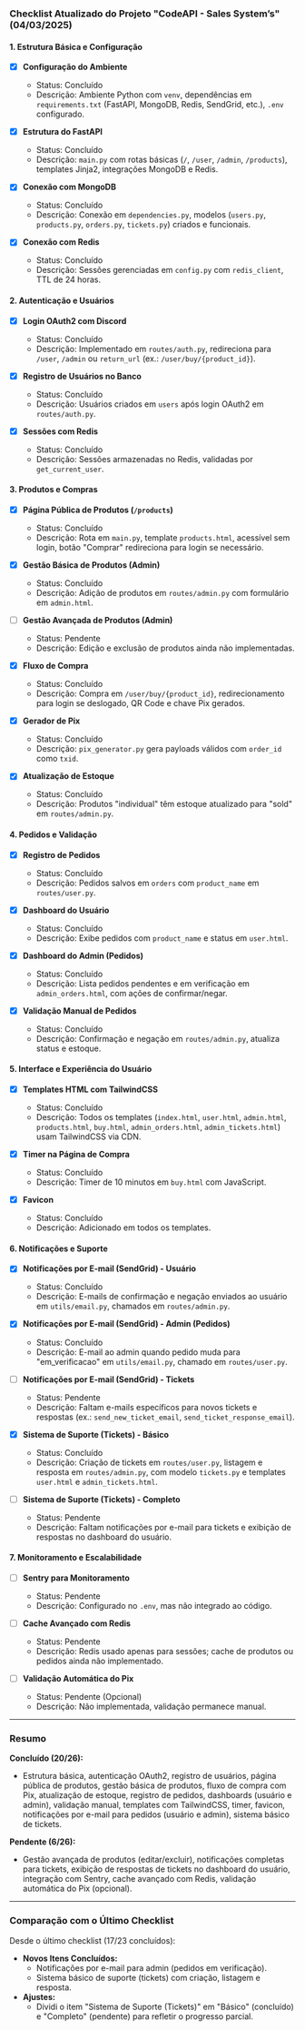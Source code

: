 ### Checklist Atualizado do Projeto "CodeAPI - Sales System’s" (04/03/2025)

#### 1. Estrutura Básica e Configuração
- [x] **Configuração do Ambiente**  
  - Status: Concluído  
  - Descrição: Ambiente Python com `venv`, dependências em `requirements.txt` (FastAPI, MongoDB, Redis, SendGrid, etc.), `.env` configurado.

- [x] **Estrutura do FastAPI**  
  - Status: Concluído  
  - Descrição: `main.py` com rotas básicas (`/`, `/user`, `/admin`, `/products`), templates Jinja2, integrações MongoDB e Redis.

- [x] **Conexão com MongoDB**  
  - Status: Concluído  
  - Descrição: Conexão em `dependencies.py`, modelos (`users.py`, `products.py`, `orders.py`, `tickets.py`) criados e funcionais.

- [x] **Conexão com Redis**  
  - Status: Concluído  
  - Descrição: Sessões gerenciadas em `config.py` com `redis_client`, TTL de 24 horas.

#### 2. Autenticação e Usuários
- [x] **Login OAuth2 com Discord**  
  - Status: Concluído  
  - Descrição: Implementado em `routes/auth.py`, redireciona para `/user`, `/admin` ou `return_url` (ex.: `/user/buy/{product_id}`).

- [x] **Registro de Usuários no Banco**  
  - Status: Concluído  
  - Descrição: Usuários criados em `users` após login OAuth2 em `routes/auth.py`.

- [x] **Sessões com Redis**  
  - Status: Concluído  
  - Descrição: Sessões armazenadas no Redis, validadas por `get_current_user`.

#### 3. Produtos e Compras
- [x] **Página Pública de Produtos (`/products`)**  
  - Status: Concluído  
  - Descrição: Rota em `main.py`, template `products.html`, acessível sem login, botão "Comprar" redireciona para login se necessário.

- [x] **Gestão Básica de Produtos (Admin)**  
  - Status: Concluído  
  - Descrição: Adição de produtos em `routes/admin.py` com formulário em `admin.html`.

- [ ] **Gestão Avançada de Produtos (Admin)**  
  - Status: Pendente  
  - Descrição: Edição e exclusão de produtos ainda não implementadas.

- [x] **Fluxo de Compra**  
  - Status: Concluído  
  - Descrição: Compra em `/user/buy/{product_id}`, redirecionamento para login se deslogado, QR Code e chave Pix gerados.

- [x] **Gerador de Pix**  
  - Status: Concluído  
  - Descrição: `pix_generator.py` gera payloads válidos com `order_id` como `txid`.

- [x] **Atualização de Estoque**  
  - Status: Concluído  
  - Descrição: Produtos "individual" têm estoque atualizado para "sold" em `routes/admin.py`.

#### 4. Pedidos e Validação
- [x] **Registro de Pedidos**  
  - Status: Concluído  
  - Descrição: Pedidos salvos em `orders` com `product_name` em `routes/user.py`.

- [x] **Dashboard do Usuário**  
  - Status: Concluído  
  - Descrição: Exibe pedidos com `product_name` e status em `user.html`.

- [x] **Dashboard do Admin (Pedidos)**  
  - Status: Concluído  
  - Descrição: Lista pedidos pendentes e em verificação em `admin_orders.html`, com ações de confirmar/negar.

- [x] **Validação Manual de Pedidos**  
  - Status: Concluído  
  - Descrição: Confirmação e negação em `routes/admin.py`, atualiza status e estoque.

#### 5. Interface e Experiência do Usuário
- [x] **Templates HTML com TailwindCSS**  
  - Status: Concluído  
  - Descrição: Todos os templates (`index.html`, `user.html`, `admin.html`, `products.html`, `buy.html`, `admin_orders.html`, `admin_tickets.html`) usam TailwindCSS via CDN.

- [x] **Timer na Página de Compra**  
  - Status: Concluído  
  - Descrição: Timer de 10 minutos em `buy.html` com JavaScript.

- [x] **Favicon**  
  - Status: Concluído  
  - Descrição: Adicionado em todos os templates.

#### 6. Notificações e Suporte
- [x] **Notificações por E-mail (SendGrid) - Usuário**  
  - Status: Concluído  
  - Descrição: E-mails de confirmação e negação enviados ao usuário em `utils/email.py`, chamados em `routes/admin.py`.

- [x] **Notificações por E-mail (SendGrid) - Admin (Pedidos)**  
  - Status: Concluído  
  - Descrição: E-mail ao admin quando pedido muda para "em_verificacao" em `utils/email.py`, chamado em `routes/user.py`.

- [ ] **Notificações por E-mail (SendGrid) - Tickets**  
  - Status: Pendente  
  - Descrição: Faltam e-mails específicos para novos tickets e respostas (ex.: `send_new_ticket_email`, `send_ticket_response_email`).

- [x] **Sistema de Suporte (Tickets) - Básico**  
  - Status: Concluído  
  - Descrição: Criação de tickets em `routes/user.py`, listagem e resposta em `routes/admin.py`, com modelo `tickets.py` e templates `user.html` e `admin_tickets.html`.

- [ ] **Sistema de Suporte (Tickets) - Completo**  
  - Status: Pendente  
  - Descrição: Faltam notificações por e-mail para tickets e exibição de respostas no dashboard do usuário.

#### 7. Monitoramento e Escalabilidade
- [ ] **Sentry para Monitoramento**  
  - Status: Pendente  
  - Descrição: Configurado no `.env`, mas não integrado ao código.

- [ ] **Cache Avançado com Redis**  
  - Status: Pendente  
  - Descrição: Redis usado apenas para sessões; cache de produtos ou pedidos ainda não implementado.

- [ ] **Validação Automática do Pix**  
  - Status: Pendente (Opcional)  
  - Descrição: Não implementada, validação permanece manual.

---

### Resumo
**Concluído (20/26):**
- Estrutura básica, autenticação OAuth2, registro de usuários, página pública de produtos, gestão básica de produtos, fluxo de compra com Pix, atualização de estoque, registro de pedidos, dashboards (usuário e admin), validação manual, templates com TailwindCSS, timer, favicon, notificações por e-mail para pedidos (usuário e admin), sistema básico de tickets.

**Pendente (6/26):**
- Gestão avançada de produtos (editar/excluir), notificações completas para tickets, exibição de respostas de tickets no dashboard do usuário, integração com Sentry, cache avançado com Redis, validação automática do Pix (opcional).

---

### Comparação com o Último Checklist
Desde o último checklist (17/23 concluídos):
- **Novos Itens Concluídos:**
  - Notificações por e-mail para admin (pedidos em verificação).
  - Sistema básico de suporte (tickets) com criação, listagem e resposta.
- **Ajustes:**
  - Dividi o item "Sistema de Suporte (Tickets)" em "Básico" (concluído) e "Completo" (pendente) para refletir o progresso parcial.
